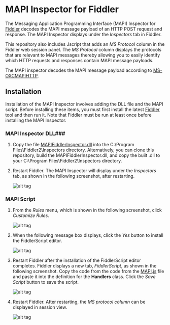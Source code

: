 # MAPI Inspector for Fiddler
The Messaging Application Programming Interface (MAPI) Inspector for [Fiddler](http://www.telerik.com/fiddler) decodes the MAPI message payload of an HTTP POST request and response. The MAPI Inspector displays under the *Inspectors* tab in Fiddler.

This repository also includes Jscript that adds an *MS Protocol* column in the Fiddler web session panel. The *MS Protocol* column displays the protocols that are relevant to MAPI messages thereby allowing you to easily identify which HTTP requests and responses contain MAPI message payloads.

The MAPI inspector decodes the MAPI message payload according to [MS-OXCMAPIHTTP](https://msdn.microsoft.com/en-us/library/Dn530952(v=EXCHG.80).aspx).

## Installation 
Installation of the MAPI Inspector involves adding the DLL file and the MAPI script. Before installing these items, you must first install the latest [Fiddler](http://www.telerik.com/fiddler) tool and then run it. Note that Fiddler must be run at least once before installing the MAPI Inspector.

### MAPI Inspector DLL###
1. Copy the file [MAPIFiddlerInspector.dll](https://github.com/OfficeDev/MAPI-Inspector-for-Fiddler/blob/master/MAPIFiddlerInspector.dll) into the C:\Program Files\Fiddler2\Inspectors directory. Alternatively, you can clone this repository, build the MAPIFiddlerInspector.dll, and copy the built .dll to your C:\Program Files\Fiddler2\Inspectors directory.
2. Restart Fiddler. The MAPI Inspector will display under the *Inspectors* tab, as shown in the following screenshot, after restarting.

    ![alt tag](https://cloud.githubusercontent.com/assets/13864956/10044516/329c59c4-622e-11e5-9b68-8ef920d4ead8.jpg)

### MAPI Script ###

1. From the *Rules* menu, which is shown in the following screenshot, click *Customize Rules*.
    
    ![alt tag](https://cloud.githubusercontent.com/assets/13864956/10038377/a6e8d104-61f7-11e5-9a84-989fcf135f2c.png)

2. When the following message box displays, click the *Yes* button to install the FiddlerScript editor.

    ![alt tag](https://cloud.githubusercontent.com/assets/13864956/10044513/2d5a400c-622e-11e5-9b1c-3cb44c11eb15.jpg)

3. Restart Fiddler after the installation of the FiddlerScript editor completes. Fiddler displays a new tab, *FiddlerScript*, as shown in the following screenshot. Copy the code from the code from the [MAPI.js](https://github.com/OfficeDev/MAPI-Inspector-for-Fiddler/blob/master/MAPI.js) file and paste it into the definition for the **Handlers** class. Click the *Save Script* button to save the script.

    ![alt tag](https://cloud.githubusercontent.com/assets/13864956/10044440/9fc2b382-622d-11e5-8308-a642768bf28a.jpg)

4. Restart Fiddler. After restarting, the *MS protocol column* can be displayed in session view.

    ![alt tag](https://cloud.githubusercontent.com/assets/13864956/10045590/6689c232-6236-11e5-9751-0caf596b3bba.jpg)

